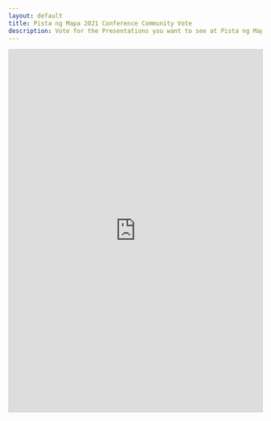 ```yaml
---
layout: default
title: Pista ng Mapa 2021 Conference Community Vote
description: Vote for the Presentations you want to see at Pista ng Mapa 2021!
---
```


<iframe class="airtable-embed" src="https://airtable.com/embed/shrjI1p344IBmwgNL?backgroundColor=teal" frameborder="0" onmousewheel="" width="100%" height="720" style="background: transparent; border: 1px solid #ccc;"></iframe>